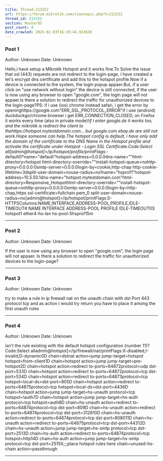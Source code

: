 ```yaml
---
title: Thread-213152
url: https://forum.mikrotik.com/viewtopic.php?t=213152
thread_id: 213152
section: RouterOS
post_count: 4
date_crawled: 2025-02-03T16:19:44.933620
---
```


### Post 1
Author: Unknown
Date: Unknown

Hello,i have setup a Mikrotik Hotspot and it works fine.To Solve the issue that ssl (443) requests are not redirect to the login-page, i have created a let's encrypt dns certificate and add this to the hotspot profile.Now if a device is connected to the system, the login popup appaer.But, if a user click on "use network without login" the device is still connected, if the user is now using any browser to open "google.com", the login page will not appaer.Is there a solution to redirect the traffic for unauthorized devices to the login-page?PS: if i use (ios) chrome instead safari, i get the error by openinghttps://google.com"ERR_SSL_PROTOCOL_ERROR"if i use (android) duckduckgo/chrome browser i get ERR_CONNECTION_CLOSED, on Firefox it works every time (also in private mode)!*if i enter google.de it works too, and the mikrotik is redirect the client to thehttps://hotspot.mytestdomain.com... but google.com ebay.de are still not work.Hope someone can help.The hotspot config is default, i have only add the domain of the certificate to the DNS Name in the Hotspot profile and activate the certificate under Hotspot - Login SSL Certificate.Code:Select all[admin@hotspot]>/ip/hotspot/profile/printFlags:*-default0*name="default"hotspot-address=0.0.0.0dns-name=""html-directory=hotspot 
     html-directory-override=""install-hotspot-queue=nohttp-proxy=0.0.0.0:0smtp-server=0.0.0.0login-by=cookie,http-chap http-cookie-lifetime=3dsplit-user-domain=nouse-radius=no1name="hsprof1"hotspot-address=10.5.50.1dns-name="hotspot.mytestdomain.com"html-directory=Responsive_Hotspothtml-directory-override=""install-hotspot-queue=nohttp-proxy=0.0.0.0:0smtp-server=0.0.0.0login-by=http-chap,https 
     ssl-certificate=fullchain.pem_0 split-user-domain=nouse-radius=no[admin@hotspot]>/ip/hotspot/printFlags:S-HTTPSColumns:NAME,INTERFACE,ADDRESS-POOL,PROFILE,IDLE-TIMEOUT#   NAME      INTERFACE      ADDRESS-POOL  PROFILE  IDLE-TIMEOUT0S hotspot1  ether4-hs-lan  hs-pool-5hsprof15m

---
### Post 2
Author: Unknown
Date: Unknown

If the user is now using any browser to open "google.com", the login page will not appaer. Is there a solution to redirect the traffic for unauthorized devices to the login-page?

---
### Post 3
Author: Unknown
Date: Unknown

try to make a rule in ip firewall nat on the unauth chain with dst Port 443 protocol tcp and as action I would try return you have to place it among the first unauth rules

---
### Post 4
Author: Unknown
Date: Unknown

isn't the rule existing with the default hotspot configuration (number 11)?Code:Select alladmin@hotspot]>/ip/firewall/nat/printFlags:X-disabled,I-invalid;D-dynamic0D chain=dstnat action=jump jump-target=hotspot hotspot=from-client1D chain=hotspot action=jump jump-target=pre-hotspot2D chain=hotspot action=redirect to-ports=64872protocol=udp dst-port=533D chain=hotspot action=redirect to-ports=64872protocol=tcp dst-port=534D chain=hotspot action=redirect to-ports=64873protocol=tcp hotspot=local-ds>dst-port=805D chain=hotspot action=redirect to-ports=64875protocol=tcp hotspot=local-ds>dst-port=4436D chain=hotspot action=jump jump-target=hs-unauth protocol=tcp hotspot=!auth7D chain=hotspot action=jump jump-target=hs-auth protocol=tcp hotspot=auth8D chain=hs-unauth action=redirect to-ports=64874protocol=tcp dst-port=809D chain=hs-unauth action=redirect to-ports=64874protocol=tcp dst-port=312810D chain=hs-unauth action=redirect to-ports=64874protocol=tcp dst-port=808011D chain=hs-unauth action=redirect to-ports=64875protocol=tcp dst-port=44312D chain=hs-unauth action=jump jump-target=hs-smtp protocol=tcp dst-port=2513D chain=hs-auth action=redirect to-ports=64874protocol=tcp hotspot=http14D chain=hs-auth action=jump jump-target=hs-smtp protocol=tcp dst-port=2515X;;;place hotspot rules here
      chain=unused-hs-chain action=passthrough

---
